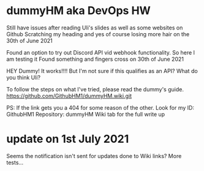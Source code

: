 # dummyHM aka DevOps HW
Still have issues after reading Uli's slides as well as some websites on Github 
Scratching my heading and yes of course losing more hair on the 30th of June 2021

Found an option to try out Discord API vid webhook functionality. So here I am testing it
Found something and fingers cross on 30th of June 2021

HEY Dummy! It works!!!! But I'm not sure if this qualifies as an API?  What do you think Uli?

To follow the steps on what I've tried, please read the dummy's guide. 
https://github.com/GithubHM1/dummyHM.wiki.git

PS: If the link gets you a 404 for some reason of the other. Look for my ID: GithubHM1 Repository: dummyHM Wiki tab for the full write up


# update on 1st July 2021
Seems the notification isn't sent for updates done to Wiki links? More tests...
